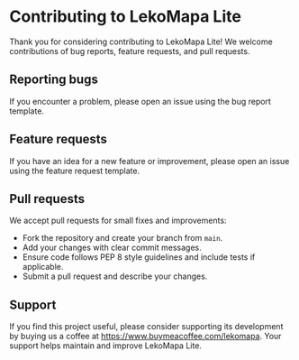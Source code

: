 # Contributing to LekoMapa Lite

Thank you for considering contributing to LekoMapa Lite! We welcome contributions of bug reports, feature requests, and pull requests.

## Reporting bugs
If you encounter a problem, please open an issue using the bug report template.

## Feature requests
If you have an idea for a new feature or improvement, please open an issue using the feature request template.

## Pull requests
We accept pull requests for small fixes and improvements:
- Fork the repository and create your branch from `main`.
- Add your changes with clear commit messages.
- Ensure code follows PEP 8 style guidelines and include tests if applicable.
- Submit a pull request and describe your changes.

## Support

If you find this project useful, please consider supporting its development by buying us a coffee at <https://www.buymeacoffee.com/lekomapa>. Your support helps maintain and improve LekoMapa Lite.
